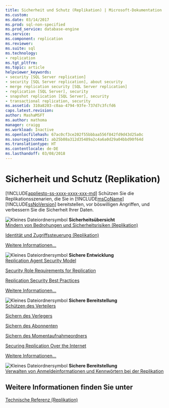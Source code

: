 ```yaml
---
title: Sicherheit und Schutz (Replikation) | Microsoft-Dokumentation
ms.custom: 
ms.date: 03/14/2017
ms.prod: sql-non-specified
ms.prod_service: database-engine
ms.service: 
ms.component: replication
ms.reviewer: 
ms.suite: sql
ms.technology:
- replication
ms.tgt_pltfrm: 
ms.topic: article
helpviewer_keywords:
- security [SQL Server replication]
- security [SQL Server replication], about security
- merge replication security [SQL Server replication]
- replication [SQL Server], security
- snapshot replication [SQL Server], security
- transactional replication, security
ms.assetid: 310a8203-c0aa-4794-93fe-737d7c3fcfd6
caps.latest.revision: 
author: MashaMSFT
ms.author: mathoma
manager: craigg
ms.workload: Inactive
ms.openlocfilehash: 67ac0cf3ce202f55bbbaa556f842fd9d43d25a0c
ms.sourcegitcommit: ab25b08a312d35489a2c4a6a0d29a04bbd90f64d
ms.translationtype: HT
ms.contentlocale: de-DE
ms.lasthandoff: 03/08/2018
---
```

# <a name="security-and-protection-replication"></a>Sicherheit und Schutz (Replikation)
[!INCLUDE[appliesto-ss-xxxx-xxxx-xxx-md](../../../includes/appliesto-ss-xxxx-xxxx-xxx-md.md)]
  Schützen Sie die Replikationsszenarien, die Sie in [!INCLUDE[msCoName](../../../includes/msconame-md.md)] [!INCLUDE[ssNoVersion](../../../includes/ssnoversion-md.md)] bereitstellen, vor böswilligen Angriffen, und verbessern Sie die Sicherheit Ihrer Daten.  
  
 ![Kleines Dateiordnersymbol](../../../analysis-services/media/filefolder-small.png "Kleines Dateiordnersymbol") **Sicherheitsübersicht**  
 [Mindern von Bedrohungen und Sicherheitsrisiken &#40;Replikation&#41;](../../../relational-databases/replication/security/threat-and-vulnerability-mitigation-replication.md)  
  
 [Identität und Zugriffssteuerung &#40;Replikation&#41;](../../../relational-databases/replication/security/identity-and-access-control-replication.md)  
  
 [Weitere Informationen…](../../../relational-databases/replication/security/security-overview-replication.md)  
  
 ![Kleines Dateiordnersymbol](../../../analysis-services/media/filefolder-small.png "Kleines Dateiordnersymbol") **Sichere Entwicklung**  
 [Replication Agent Security Model](../../../relational-databases/replication/security/replication-agent-security-model.md)  
  
 [Security Role Requirements for Replication](../../../relational-databases/replication/security/security-role-requirements-for-replication.md)  
  
 [Replication Security Best Practices](../../../relational-databases/replication/security/replication-security-best-practices.md)  
  
 [Weitere Informationen…](../../../relational-databases/replication/security/secure-development-replication.md)  
  
 ![Kleines Dateiordnersymbol](../../../analysis-services/media/filefolder-small.png "Kleines Dateiordnersymbol") **Sichere Bereitstellung**  
 [Schützen des Verteilers](../../../relational-databases/replication/security/secure-the-distributor.md)  
  
 [Sichern des Verlegers](../../../relational-databases/replication/security/secure-the-publisher.md)  
  
 [Sichern des Abonnenten](../../../relational-databases/replication/security/secure-the-subscriber.md)  
  
 [Sichern des Momentaufnahmeordners](../../../relational-databases/replication/security/secure-the-snapshot-folder.md)  
  
 [Securing Replication Over the Internet](../../../relational-databases/replication/security/securing-replication-over-the-internet.md)  
  
 [Weitere Informationen…](../../../relational-databases/replication/security/secure-deployment-replication.md)  
  
 ![Kleines Dateiordnersymbol](../../../analysis-services/media/filefolder-small.png "Kleines Dateiordnersymbol") **Sichere Bereitstellung**  
 [Verwalten von Anmeldeinformationen und Kennwörtern bei der Replikation](../../../relational-databases/replication/security/manage-logins-and-passwords-in-replication.md)  
  
## <a name="see-also"></a>Weitere Informationen finden Sie unter  
 [Technische Referenz &#40;Replikation&#41;](../../../relational-databases/replication/technical-reference-replication.md)  
  
  
